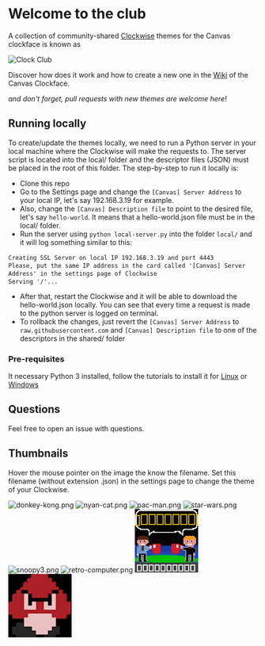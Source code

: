 # Welcome to the club

A collection of community-shared [Clockwise](https://github.com/jnthas/clockwise) themes for the Canvas clockface is known as

![Clock Club](clockclub.png)

Discover how does it work and how to create a new one in the [Wiki](https://github.com/jnthas/clockwise/wiki/Canvas-Clockface) of the Canvas Clockface.

_and don't forget, pull requests with new themes are welcome here!_


## Running locally
To create/update the themes locally, we need to run a Python server in your local machine where the Clockwise will make the requests to. The server script is located into the local/ folder and the descriptor files (JSON) must be placed in the root of this folder. The step-by-step to run it locally is:
- Clone this repo
- Go to the Settings page and change the `[Canvas] Server Address` to your local IP, let's say 192.168.3.19 for example.
- Also, change the `[Canvas] Description file` to point to the desired file, let's say `hello-world`. It means that a hello-world.json file must be in the local/ folder.
- Run the server using `python local-server.py` into the folder `local/` and it will log something similar to this:
```
Creating SSL Server on local IP 192.168.3.19 and port 4443 
Please, put the same IP address in the card called '[Canvas] Server Address' in the settings page of Clockwise
Serving '/'...
```
- After that, restart the Clockwise and it will be able to download the hello-world.json locally. You can see that every time a request is made to the python server is logged on terminal.
- To rollback the changes, just revert the `[Canvas] Server Address` to `raw.githubusercontent.com` and `[Canvas] Description file` to one of the descriptors in the shared/ folder

### Pre-requisites
It necessary Python 3 installed, follow the tutorials to install it for [Linux](https://python-guide-pt-br.readthedocs.io/pt_BR/latest/starting/install3/linux.html) or [Windows](https://python-guide-pt-br.readthedocs.io/pt_BR/latest/starting/install3/win.html)

## Questions

Feel free to open an issue with questions.


## Thumbnails

Hover the mouse pointer on the image the know the filename. Set this filename (without extension .json) in the settings page to change the theme of your Clockwise.

![donkey-kong.png](thumbnails/donkey-kong.png "donkey-kong.json")
![nyan-cat.png](thumbnails/nyan-cat.png "nyan-cat.json") 
![pac-man.png](thumbnails/pac-man.png "pac-man.json") 
![star-wars.png](thumbnails/star-wars.png "star-wars.json")
![snoopy3.png](thumbnails/snoopy3.png "snoopy3.json")
![retro-computer.png](thumbnails/retro-computer.png "retro-computer.json")
![clock-club.png](thumbnails/clock-club.png "clock-club.json")
![goomba-clockface.png](thumbnails/goomba-clockface.png "goomba-move.json")
<!-- {{THUMBNAIL}} -->

